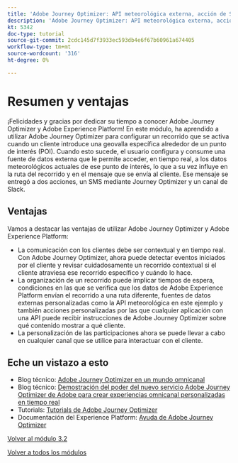 ```yaml
---
title: 'Adobe Journey Optimizer: API meteorológica externa, acción de SMS y más: resumen'
description: 'Adobe Journey Optimizer: API meteorológica externa, acción de SMS y más: resumen'
kt: 5342
doc-type: tutorial
source-git-commit: 2cdc145d7f3933ec593db4e6f67b60961a674405
workflow-type: tm+mt
source-wordcount: '316'
ht-degree: 0%

---
```


# Resumen y ventajas

¡Felicidades y gracias por dedicar su tiempo a conocer Adobe Journey Optimizer y Adobe Experience Platform!
En este módulo, ha aprendido a utilizar Adobe Journey Optimizer para configurar un recorrido que se activa cuando un cliente introduce una geovalla específica alrededor de un punto de interés (POI). Cuando esto sucede, el usuario configura y consume una fuente de datos externa que le permite acceder, en tiempo real, a los datos meteorológicos actuales de ese punto de interés, lo que a su vez influye en la ruta del recorrido y en el mensaje que se envía al cliente. Ese mensaje se entregó a dos acciones, un SMS mediante Journey Optimizer y un canal de Slack.

## Ventajas

Vamos a destacar las ventajas de utilizar Adobe Journey Optimizer y Adobe Experience Platform:

- La comunicación con los clientes debe ser contextual y en tiempo real. Con Adobe Journey Optimizer, ahora puede detectar eventos iniciados por el cliente y revisar cuidadosamente un recorrido contextual si el cliente atraviesa ese recorrido específico y cuándo lo hace.
- La organización de un recorrido puede implicar tiempos de espera, condiciones en las que se verifica que los datos de Adobe Experience Platform envían el recorrido a una ruta diferente, fuentes de datos externas personalizadas como la API meteorológica en este ejemplo y también acciones personalizadas por las que cualquier aplicación con una API puede recibir instrucciones de Adobe Journey Optimizer sobre qué contenido mostrar a qué cliente.
- La personalización de las participaciones ahora se puede llevar a cabo en cualquier canal que se utilice para interactuar con el cliente.

## Eche un vistazo a esto

- Blog técnico: [Adobe Journey Optimizer en un mundo omnicanal](https://medium.com/adobetech/journey-orchestration-in-an-omnichannel-world-3a2d32d556d9)
- Blog técnico: [Demostración del poder del nuevo servicio Adobe Journey Optimizer de Adobe para crear experiencias omnicanal personalizadas en tiempo real](https://medium.com/adobetech/demonstrating-the-power-of-adobes-new-journey-orchestration-service-to-build-personalized-aa60d88cd34)
- Tutorials: [Tutorials de Adobe Journey Optimizer](https://experienceleague.adobe.com/docs/journey-orchestration-learn/tutorials/understanding-journey-orchestration.html?lang=es)
- Documentación del Experience Platform: [Ayuda de Adobe Journey Optimizer](https://experienceleague.adobe.com/docs/journeys/using/journey-orchestration-home.html?lang=es)

[Volver al módulo 3.2](journey-orchestration-external-weather-api-sms.md)

[Volver a todos los módulos](../../../overview.md)
